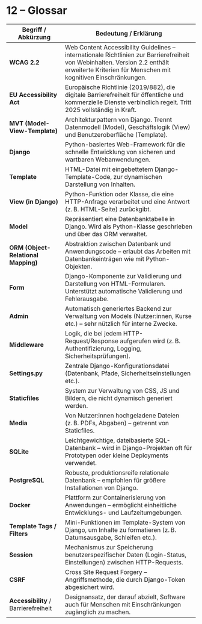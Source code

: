 # 12 – Glossar

| Begriff / Abkürzung           | Bedeutung / Erklärung |
|------------------------------|------------------------|
| **WCAG 2.2**                  | Web Content Accessibility Guidelines – internationale Richtlinien zur Barrierefreiheit von Webinhalten. Version 2.2 enthält erweiterte Kriterien für Menschen mit kognitiven Einschränkungen. |
| **EU Accessibility Act**     | Europäische Richtlinie (2019/882), die digitale Barrierefreiheit für öffentliche und kommerzielle Dienste verbindlich regelt. Tritt 2025 vollständig in Kraft. |
| **MVT (Model-View-Template)**| Architekturpattern von Django. Trennt Datenmodell (Model), Geschäftslogik (View) und Benutzeroberfläche (Template). |
| **Django**                   | Python-basiertes Web-Framework für die schnelle Entwicklung von sicheren und wartbaren Webanwendungen. |
| **Template**                 | HTML-Datei mit eingebettetem Django-Template-Code, zur dynamischen Darstellung von Inhalten. |
| **View (in Django)**         | Python-Funktion oder Klasse, die eine HTTP-Anfrage verarbeitet und eine Antwort (z. B. HTML-Seite) zurückgibt. |
| **Model**                    | Repräsentiert eine Datenbanktabelle in Django. Wird als Python-Klasse geschrieben und über das ORM verwaltet. |
| **ORM (Object-Relational Mapping)** | Abstraktion zwischen Datenbank und Anwendungscode – erlaubt das Arbeiten mit Datenbankeinträgen wie mit Python-Objekten. |
| **Form**                     | Django-Komponente zur Validierung und Darstellung von HTML-Formularen. Unterstützt automatische Validierung und Fehlerausgabe. |
| **Admin**                    | Automatisch generiertes Backend zur Verwaltung von Models (Nutzer:innen, Kurse etc.) – sehr nützlich für interne Zwecke. |
| **Middleware**               | Logik, die bei jedem HTTP-Request/Response aufgerufen wird (z. B. Authentifizierung, Logging, Sicherheitsprüfungen). |
| **Settings.py**              | Zentrale Django-Konfigurationsdatei (Datenbank, Pfade, Sicherheitseinstellungen etc.). |
| **Staticfiles**              | System zur Verwaltung von CSS, JS und Bildern, die nicht dynamisch generiert werden. |
| **Media**                    | Von Nutzer:innen hochgeladene Dateien (z. B. PDFs, Abgaben) – getrennt von Staticfiles. |
| **SQLite**                   | Leichtgewichtige, dateibasierte SQL-Datenbank – wird in Django-Projekten oft für Prototypen oder kleine Deployments verwendet. |
| **PostgreSQL**               | Robuste, produktionsreife relationale Datenbank – empfohlen für größere Installationen von Django. |
| **Docker**                   | Plattform zur Containerisierung von Anwendungen – ermöglicht einheitliche Entwicklungs- und Laufzeitumgebungen. |
| **Template Tags / Filters**  | Mini-Funktionen im Template-System von Django, um Inhalte zu formatieren (z. B. Datumsausgabe, Schleifen etc.). |
| **Session**                  | Mechanismus zur Speicherung benutzerspezifischer Daten (Login-Status, Einstellungen) zwischen HTTP-Requests. |
| **CSRF**                     | Cross Site Request Forgery – Angriffsmethode, die durch Django-Token abgesichert wird. |
| **Accessibility** / Barrierefreiheit | Designansatz, der darauf abzielt, Software auch für Menschen mit Einschränkungen zugänglich zu machen. |
